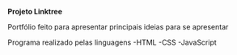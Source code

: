 **Projeto Linktree**

Portfólio feito para apresentar principais ideias para se apresentar

Programa realizado pelas linguagens 
-HTML
-CSS
-JavaScript 
